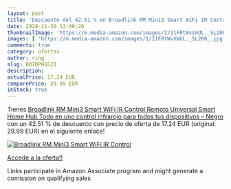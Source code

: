 ```yaml
---
layout: post
title: 'Descuento del 42.51 % en Broadlink RM Mini3 Smart WiFi IR Control'
date: 2020-11-30 13:40:26
thumbnailImage: 'https://m.media-amazon.com/images/I/21F0tWvVmUL._SL200_.jpg'
images: [ 'https://m.media-amazon.com/images/I/21F0tWvVmUL._SL200_.jpg' ]
comments: true
category: ofertas
author: ring
slug: B07DPHG521
description:
actualPrice: 17.24 EUR
comparePrice: 29.99 EUR
inStock: true
---
```


Tienes [Broadlink RM Mini3 Smart WiFi IR Control Remoto Universal Smart Home Hub  Todo en uno control infrarojo para todos tus dispositivos – Negro](https://www.amazon.es/dp/B07DPHG521/?tag=tolees-21) con un 42.51 % de descuento con precio de oferta de 17.24 EUR (original: 29.99 EUR) en el siguiente enlace!

[![Broadlink RM Mini3 Smart WiFi IR Control](https://m.media-amazon.com/images/I/21F0tWvVmUL._SL200_.jpg)](https://www.amazon.es/dp/B07DPHG521/?tag=tolees-21)

[Accede a la oferta!!](https://www.amazon.es/dp/B07DPHG521/?tag=tolees-21)

Links participate in Amazon Associate program and might generate a comission on qualifying sales


